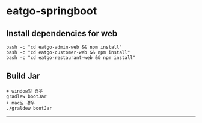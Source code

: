 # eatgo-springboot

## Install dependencies for web 
    bash -c "cd eatgo-admin-web && npm install"
    bash -c "cd eatgo-customer-web && npm install"
    bash -c "cd eatgo-restaurant-web && npm install"
    
## Build Jar
    + window일 경우
    gradlew bootJar
    + mac일 경우
    ./graldew bootJar
<hr>
